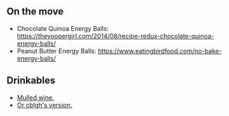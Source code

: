 ## On the move

* Chocolate Quinoa Energy Balls: https://theyoopergirl.com/2014/08/recipe-redux-chocolate-quinoa-energy-balls/
* Peanut Butter Energy Balls: https://www.eatingbirdfood.com/no-bake-energy-balls/

## Drinkables

* [Mulled wine.](https://www.foodnetwork.com/recipes/valerie-bertinelli/slow-cooker-mulled-wine-3538904)
* [Or cblgh's version.](http://goddamn-glogg-bitch.shithouse.tv/)

